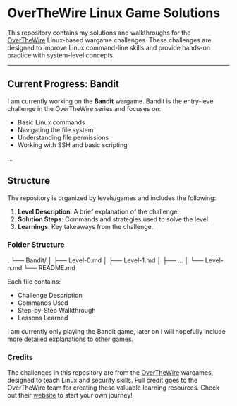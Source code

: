 # OverTheWire Linux Game Solutions

This repository contains my solutions and walkthroughs for the [OverTheWire](https://overthewire.org/wargames/) Linux-based wargame challenges. These challenges are designed to improve Linux command-line skills and provide hands-on practice with system-level concepts.

---

## Current Progress: Bandit
I am currently working on the **Bandit** wargame. Bandit is the entry-level challenge in the OverTheWire series and focuses on:

- Basic Linux commands
- Navigating the file system
- Understanding file permissions
- Working with SSH and basic scripting

...

## Structure
The repository is organized by levels/games and includes the following:

1. **Level Description**: A brief explanation of the challenge.
2. **Solution Steps**: Commands and strategies used to solve the level.
3. **Learnings**: Key takeaways from the challenge.

### Folder Structure
. ├── Bandit/ │ ├── Level-0.md │ ├── Level-1.md │ ├── ... │ └── Level-n.md └── README.md

Each file contains:
- Challenge Description
- Commands Used
- Step-by-Step Walkthrough
- Lessons Learned


I am currently only playing the Bandit game, later on I will hopefully include more detailed explanations to other games.

### Credits  
The challenges in this repository are from the [OverTheWire](https://overthewire.org/) wargames, designed to teach Linux and security skills. Full credit goes to the OverTheWire team for creating these valuable learning resources. Check out their [website](https://overthewire.org/wargames/) to start your own journey!

